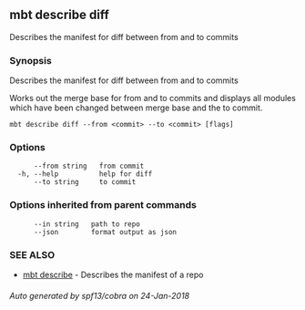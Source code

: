 ## mbt describe diff

Describes the manifest for diff between from and to commits

### Synopsis


Describes the manifest for diff between from and to commits

Works out the merge base for from and to commits and 
displays all modules which have been changed between merge base and 
the to commit.	


```
mbt describe diff --from <commit> --to <commit> [flags]
```

### Options

```
      --from string   from commit
  -h, --help          help for diff
      --to string     to commit
```

### Options inherited from parent commands

```
      --in string   path to repo
      --json        format output as json
```

### SEE ALSO
* [mbt describe](mbt_describe.md)	 - Describes the manifest of a repo

###### Auto generated by spf13/cobra on 24-Jan-2018
